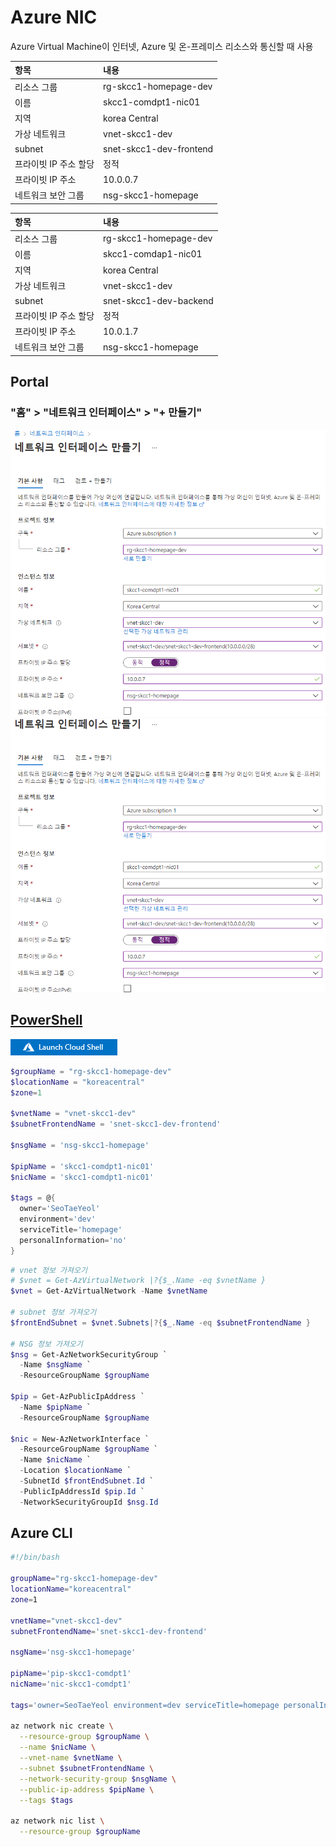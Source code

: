 # Azure NIC
Azure Virtual Machine이 인터넷, Azure 및 온-프레미스 리소스와 통신할 때 사용

| 항목 | 내용 |  
|:---|:---|  
| 리소스 그룹 | rg-skcc1-homepage-dev |  
| 이름 | skcc1-comdpt1-nic01 |  
| 지역 | korea Central |  
| 가상 네트워크 | vnet-skcc1-dev |  
| subnet | snet-skcc1-dev-frontend |  
| 프라이빗 IP 주소 할당 | 정적 |  
| 프라이빗 IP 주소 | 10.0.0.7 |  
| 네트워크 보안 그룹 | nsg-skcc1-homepage |  

| 항목 | 내용 |  
|:---|:---|  
| 리소스 그룹 | rg-skcc1-homepage-dev |  
| 이름 | skcc1-comdap1-nic01 |  
| 지역 | korea Central |  
| 가상 네트워크 | vnet-skcc1-dev |  
| subnet | snet-skcc1-dev-backend |  
| 프라이빗 IP 주소 할당 | 정적 |  
| 프라이빗 IP 주소 | 10.0.1.7 |  
| 네트워크 보안 그룹 | nsg-skcc1-homepage |  

## Portal
### "홈" > "네트워크 인터페이스" > "+ 만들기"
![nic-skcc-comdpt1-portal.png](./img/nic-skcc-comdpt1-portal.png)  
![nic-skcc-comdap1-portal.png](./img/nic-skcc-comdap1-portal.png)  
## [PowerShell](https://shell.azure.com)
<a href="https://shell.azure.com">
  <img class="cloudshell" src=./img/hdi-launch-cloud-shell.png>
</a>

```powershell
$groupName = "rg-skcc1-homepage-dev"
$locationName = "koreacentral"
$zone=1

$vnetName = "vnet-skcc1-dev"
$subnetFrontendName = 'snet-skcc1-dev-frontend'

$nsgName = 'nsg-skcc1-homepage' 

$pipName = 'skcc1-comdpt1-nic01'
$nicName = 'skcc1-comdpt1-nic01'

$tags = @{
  owner='SeoTaeYeol'
  environment='dev'
  serviceTitle='homepage'
  personalInformation='no'
}
```


```powershell
# vnet 정보 가져오기
# $vnet = Get-AzVirtualNetwork |?{$_.Name -eq $vnetName }
$vnet = Get-AzVirtualNetwork -Name $vnetName

# subnet 정보 가져오기
$frontEndSubnet = $vnet.Subnets|?{$_.Name -eq $subnetFrontendName }

# NSG 정보 가져오기
$nsg = Get-AzNetworkSecurityGroup `
  -Name $nsgName `
  -ResourceGroupName $groupName

$pip = Get-AzPublicIpAddress `
  -Name $pipName `
  -ResourceGroupName $groupName

$nic = New-AzNetworkInterface `
  -ResourceGroupName $groupName `
  -Name $nicName `
  -Location $locationName `
  -SubnetId $frontEndSubnet.Id `
  -PublicIpAddressId $pip.Id `
  -NetworkSecurityGroupId $nsg.Id
```

## Azure CLI
```bash
#!/bin/bash

groupName="rg-skcc1-homepage-dev"
locationName="koreacentral"
zone=1

vnetName="vnet-skcc1-dev"
subnetFrontendName='snet-skcc1-dev-frontend'

nsgName='nsg-skcc1-homepage' 

pipName='pip-skcc1-comdpt1'
nicName='nic-skcc1-comdpt1'

tags='owner=SeoTaeYeol environment=dev serviceTitle=homepage personalInformation=no'

az network nic create \
  --resource-group $groupName \
  --name $nicName \
  --vnet-name $vnetName \
  --subnet $subnetFrontendName \
  --network-security-group $nsgName \
  --public-ip-address $pipName \
  --tags $tags

az network nic list \
  --resource-group $groupName
```